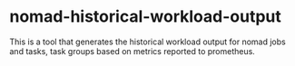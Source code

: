 # nomad-historical-workload-output
This is a tool that generates the historical workload output for nomad jobs and tasks, task groups based on metrics reported to prometheus.
